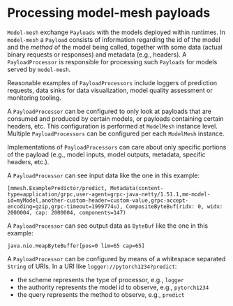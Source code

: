 Processing model-mesh payloads
=============================

`Model-mesh` exchange `Payloads` with the models deployed within runtimes.
In `model-mesh` a `Payload` consists of information regarding the id of the model and the _method_ of the model being called, together with some data (actual binary requests or responses) and metadata (e.g., headers).
A `PayloadProcessor` is responsible for processing such `Payloads` for models served by `model-mesh`.

Reasonable examples of `PayloadProcessors` include loggers of prediction requests, data sinks for data visualization, model quality assessment or monitoring tooling.

A `PayloadProcessor` can be configured to only look at payloads that are consumed and produced by certain models, or payloads containing certain headers, etc.
This configuration is performed at `ModelMesh` instance level.
Multiple `PayloadProcessors` can be configured per each `ModelMesh` instance.

Implementations of `PayloadProcessors` can care about only specific portions of the payload (e.g., model inputs, model outputs, metadata, specific headers, etc.).

A `PayloadProcessor` can see input data like the one in this example:
```text
[mmesh.ExamplePredictor/predict, Metadata(content-type=application/grpc,user-agent=grpc-java-netty/1.51.1,mm-model-id=myModel,another-custom-header=custom-value,grpc-accept-encoding=gzip,grpc-timeout=1999774u), CompositeByteBuf(ridx: 0, widx: 2000004, cap: 2000004, components=147)
```

A `PayloadProcessor` can see output data as `ByteBuf` like the one in this example:
```text
java.nio.HeapByteBuffer[pos=0 lim=65 cap=65]
```

A `PayloadProcessor` can be configured by means of a whitespace separated `String` of URIs.
In a URI like `logger://pytorch1234?predict`: 
* the scheme represents the type of processor, e.g., `logger`
* the authority represents the model id to observe, e.g., `pytorch1234` 
* the query represents the method to observe, e.g., `predict`
